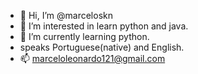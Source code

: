 - 👋 Hi, I’m @marceloskn
- 👀 I’m interested in learn python and java.
- 🌱 I’m currently learning python.
- speaks Portuguese(native) and English.
- 📫 marceloleonardo121@gmail.com

<!---
marceloskn/marceloskn is a ✨ special ✨ repository because its `README.md` (this file) appears on your GitHub profile.
You can click the Preview link to take a look at your changes.
--->

